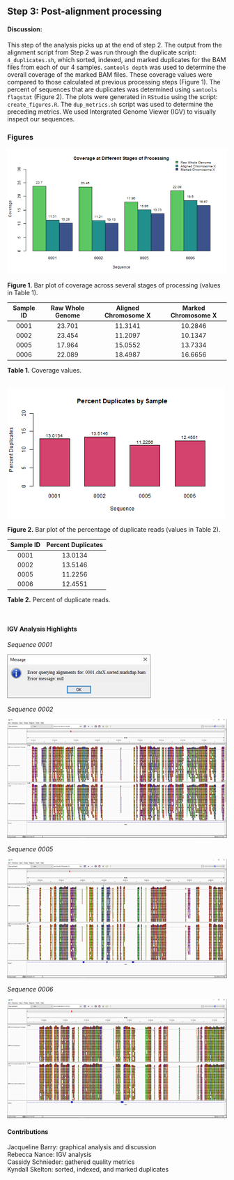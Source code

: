 ## Step 3: Post-alignment processing

#### Discussion:
This step of the analysis picks up at the end of step 2. The output from the alignment script from Step 2 was run through the duplicate script: `4_duplicates.sh`, which sorted, indexed, and marked duplicates for the BAM files from each of our 4 samples. `samtools depth` was used to determine the overall coverage of the marked BAM files. These coverage values were compared to those calculated at previous processing steps (Figure 1). The percent of sequences that are duplicates was determined using `samtools flagstat` (Figure 2). The plots were generated in `RStudio` using the script: `create_figures.R`. The `dup_metrics.sh` script was used to determine the preceding metrics. We used Intergrated Genome Viewer (IGV) to visually inspect our sequences.

### Figures

<img src="analysis/0_figures/3_coverage.png"  alt="Coverage of Sequences">

__Figure 1.__ Bar plot of coverage across several stages of processing (values in Table 1).


| Sample ID | Raw Whole Genome | Aligned Chromosome X | Marked Chromosome X |
|:---------:|:----------------:|:--------------------:|:-------------------:|
|   0001    |      23.701      |       11.3141        |       10.2846       |
|   0002    |      23.454      |       11.2097        |       10.1347       |
|   0005    |      17.964      |       15.0552        |       13.7334       |
|   0006    |      22.089      |       18.4987        |       16.6656       |

__Table 1.__ Coverage values.

<br>

<img src="analysis/0_figures/percent_duplicates.png"  alt="Percent Duplication of Sequences">

__Figure 2.__ Bar plot of the percentage of duplicate reads (values in Table 2).

| Sample ID | Percent Duplicates |
|:---------:|:------------------:|
|   0001    |      13.0134       |
|   0002    |      13.5146       |
|   0005    |      11.2256       |
|   0006    |      12.4551       |


__Table 2.__ Percent of duplicate reads.

<br>

#### IGV Analysis Highlights

_Sequence 0001_

<img src="analysis/3_duplicates/0001_markdup.png">

_Sequence 0002_

<img src="analysis/3_duplicates/0002_markdup.png">

_Sequence 0005_

<img src="analysis/3_duplicates/0005_markdup.png">

_Sequence 0006_

<img src="analysis/3_duplicates/0006_markdup.png">

#### Contributions
Jacqueline Barry: graphical analysis and discussion  
Rebecca Nance: IGV analysis  
Cassidy Schnieder: gathered quality metrics  
Kyndall Skelton: sorted, indexed, and marked duplicates  
